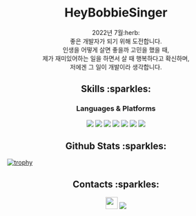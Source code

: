 <h1 align=center>HeyBobbieSinger</h1>

<p align=center>
  2022년 7월:herb:<br />
  좋은 개발자가 되기 위해 도전합니다.<br />
  인생을 어떻게 살면 좋을까 고민을 했을 때,<br />
  제가 재미있어하는 일을 하면서 살 때 행복하다고 확신하며,<br />
  저에겐 그 일이 개발이라 생각합니다.<br />
 </p>

<h2 align=center>Skills :sparkles:</h2>
<h3 align=center>Languages & Platforms</h3>

<p align=center>
  <img src="https://img.shields.io/badge/Spring Boot-6DB33F?style=for-the-badge&logo=Spring Boot&logoColor=white">
  <img src="https://img.shields.io/badge/HTML5-E34F26?style=for-the-badge&logo=HTML5&logoColor=white">
  <img src="https://img.shields.io/badge/CSS3-1572B6?style=for-the-badge&logo=CSS3&logoColor=white">
  <img src="https://img.shields.io/badge/Bootstrap-7952B3?style=for-the-badge&logo=Bootstrap&logoColor=white">
  <img src="https://img.shields.io/badge/Python-3776AB?style=for-the-badge&logo=Python&logoColor=white">
  <img src="https://img.shields.io/badge/Intellij IDEA-000000?style=for-the-badge&logo=Intellij IDEA&logoColor=white">
  <img src="https://img.shields.io/badge/PyCharm-000000?style=for-the-badge&logo=PyCharm&logoColor=white">
</p>

<h2 align=center>Github Stats :sparkles:</h2>

[![trophy](https://github-profile-trophy.vercel.app/?username=projectmiluju&margin-w=15&margin-h=15)](https://github.com/ryo-ma/github-profile-trophy)

<h2 align=center>Contacts :sparkles:</h2>
<div align=center>
  <a href="https://www.instagram.com/project.miluju/" target="_blank"><img src="https://img.shields.io/badge/project.miluju-E4405F?style=flat-square&logo=Instagram&logoColor=white" height="28px"/></a>
  <a href="mailto:project.miluju@gmail.com"><img src="https://img.shields.io/badge/project.miluju@gmail.com-EA4335?style=for-the-badge&logo=Gmail&logoColor=white"></a>
</div>
